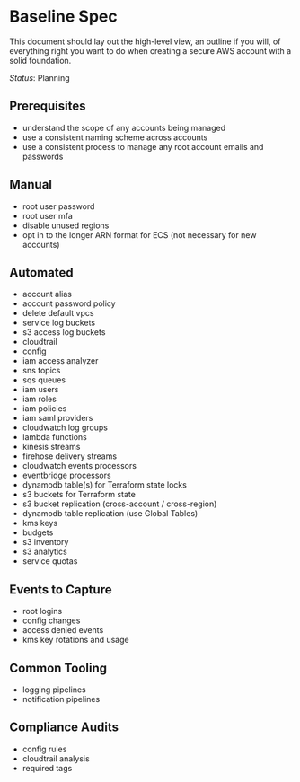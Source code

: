 # Baseline Spec

This document should lay out the high-level view, an outline if you will, of
everything right you want to do when creating a secure AWS account with a solid
foundation.

*Status*: Planning

## Prerequisites

- understand the scope of any accounts being managed
- use a consistent naming scheme across accounts
- use a consistent process to manage any root account emails and passwords

## Manual

- root user password
- root user mfa
- disable unused regions
- opt in to the longer ARN format for ECS (not necessary for new accounts)

## Automated

- account alias
- account password policy
- delete default vpcs
- service log buckets
- s3 access log buckets
- cloudtrail
- config
- iam access analyzer
- sns topics
- sqs queues
- iam users
- iam roles
- iam policies
- iam saml providers
- cloudwatch log groups
- lambda functions
- kinesis streams
- firehose delivery streams
- cloudwatch events processors
- eventbridge processors
- dynamodb table(s) for Terraform state locks
- s3 buckets for Terraform state
- s3 bucket replication (cross-account / cross-region)
- dynamodb table replication (use Global Tables)
- kms keys
- budgets
- s3 inventory
- s3 analytics
- service quotas

## Events to Capture

- root logins
- config changes
- access denied events
- kms key rotations and usage

## Common Tooling

- logging pipelines
- notification pipelines

## Compliance Audits

- config rules
- cloudtrail analysis
- required tags
